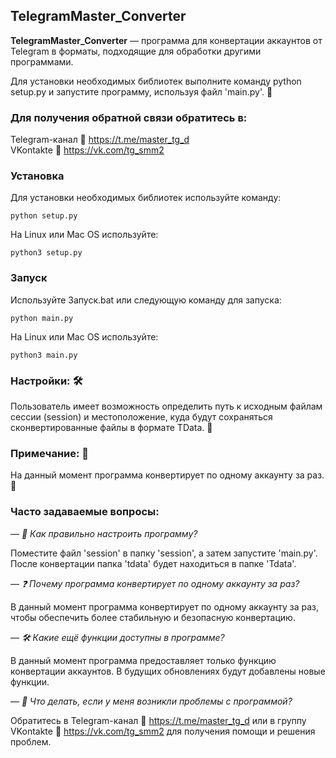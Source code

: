 ## TelegramMaster_Converter

**TelegramMaster_Converter** — программа для конвертации аккаунтов от Telegram в форматы, подходящие для обработки другими программами.

Для установки необходимых библиотек выполните команду python setup.py и запустите программу, используя файл 'main.py'. 🚀

### Для получения обратной связи обратитесь в:

Telegram-канал 🔗 https://t.me/master_tg_d \
VKontakte 🔗 https://vk.com/tg_smm2

### Установка
Для установки необходимых библиотек используйте команду:

```python setup.py```

На Linux или Mac OS используйте:

```python3 setup.py```

### Запуск
Используйте Запуск.bat или следующую команду для запуска:

```python main.py```

На Linux или Mac OS используйте:

```python3 main.py```

### Настройки: 🛠️

Пользователь имеет возможность определить путь к исходным файлам сессии (session) и местоположение, куда будут сохраняться сконвертированные файлы в формате TData. 📂

### Примечание: 📝

На данный момент программа конвертирует по одному аккаунту за раз. 🔄

### Часто задаваемые вопросы:

— _🤔 Как правильно настроить программу?_

Поместите файл 'session' в папку 'session', а затем запустите 'main.py'. После конвертации папка 'tdata' будет находиться в папке 'Tdata'.

— _❓ Почему программа конвертирует по одному аккаунту за раз?_

В данный момент программа конвертирует по одному аккаунту за раз, чтобы обеспечить более стабильную и безопасную конвертацию.

— _🛠️ Какие ещё функции доступны в программе?_

В данный момент программа предоставляет только функцию конвертации аккаунтов. В будущих обновлениях будут добавлены новые функции.

— _🚀 Что делать, если у меня возникли проблемы с программой?_

Обратитесь в Telegram-канал 🔗 https://t.me/master_tg_d или в группу VKontakte 🔗 https://vk.com/tg_smm2 для получения помощи и решения проблем.